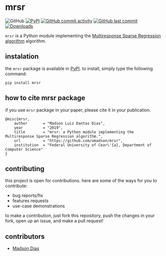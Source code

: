 # mrsr

![GitHub](https://img.shields.io/github/license/omadson/mrsr.svg)
[![PyPI](https://img.shields.io/pypi/v/mrsr.svg)](http://pypi.org/project/mrsr/)
[![GitHub commit activity](https://img.shields.io/github/commit-activity/w/omadson/mrsr.svg)](https://github.com/omadson/mrsr/pulse)
[![GitHub last commit](https://img.shields.io/github/last-commit/omadson/mrsr.svg)](https://github.com/omadson/mrsr/commit/master)
[![Downloads](https://pepy.tech/badge/mrsr)](https://pepy.tech/project/mrsr)


`mrsr` is a Python module implementing the [Multiresponse Sparse Regression algorithm][1] algorithm.

## instalation
the `mrsr` package is available in [PyPI](https://pypi.org/project/mrsr/). to install, simply type the following command:
```
pip install mrsr
```

## how to cite mrsr package
if you use `mrsr` package in your paper, please cite it in your publication.
```
@misc{mrsr,
    author       = "Madson Luiz Dantas Dias",
    year         = "2019",
    title        = "mrsr: a Python module implementing the Multiresponse Sparse Regression algorithm.",
    url          = "https://github.com/omadson/mrsr",
    institution  = "Federal University of Cear\'{a}, Department of Computer Science" 
}
```

## contributing

this project is open for contributions. here are some of the ways for you to contribute:
 - bug reports/fix
 - features requests
 - use-case demonstrations

to make a contribution, just fork this repository, push the changes in your fork, open up an issue, and make a pull request!

## contributors
 - [Madson Dias](https://github.com/omadson)

[1]: https://doi.org/10.1109/IJCNN.2006.246933
[2]: http://scikit-learn.org/
